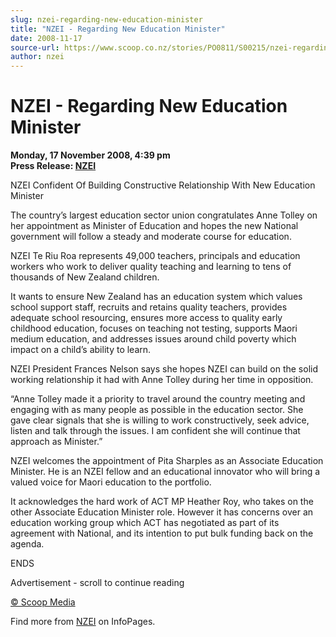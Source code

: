 ```yaml
---
slug: nzei-regarding-new-education-minister
title: "NZEI - Regarding New Education Minister"
date: 2008-11-17
source-url: https://www.scoop.co.nz/stories/PO0811/S00215/nzei-regarding-new-education-minister.htm
author: nzei
---
```

NZEI - Regarding New Education Minister
=======================================

**Monday, 17 November 2008, 4:39 pm**  
**Press Release: [NZEI](https://info.scoop.co.nz/NZEI)**

NZEI Confident Of Building Constructive Relationship With New Education Minister

The country’s largest education sector union congratulates Anne Tolley on her appointment as Minister of Education and hopes the new National government will follow a steady and moderate course for education.

NZEI Te Riu Roa represents 49,000 teachers, principals and education workers who work to deliver quality teaching and learning to tens of thousands of New Zealand children.

It wants to ensure New Zealand has an education system which values school support staff, recruits and retains quality teachers, provides adequate school resourcing, ensures more access to quality early childhood education, focuses on teaching not testing, supports Maori medium education, and addresses issues around child poverty which impact on a child’s ability to learn.

NZEI President Frances Nelson says she hopes NZEI can build on the solid working relationship it had with Anne Tolley during her time in opposition.

“Anne Tolley made it a priority to travel around the country meeting and engaging with as many people as possible in the education sector. She gave clear signals that she is willing to work constructively, seek advice, listen and talk through the issues. I am confident she will continue that approach as Minister.”

NZEI welcomes the appointment of Pita Sharples as an Associate Education Minister. He is an NZEI fellow and an educational innovator who will bring a valued voice for Maori education to the portfolio.

It acknowledges the hard work of ACT MP Heather Roy, who takes on the other Associate Education Minister role. However it has concerns over an education working group which ACT has negotiated as part of its agreement with National, and its intention to put bulk funding back on the agenda.

ENDS

Advertisement - scroll to continue reading





[© Scoop Media](http://www.scoop.co.nz/about/terms.html)

Find more from [NZEI](https://info.scoop.co.nz/NZEI) on InfoPages.